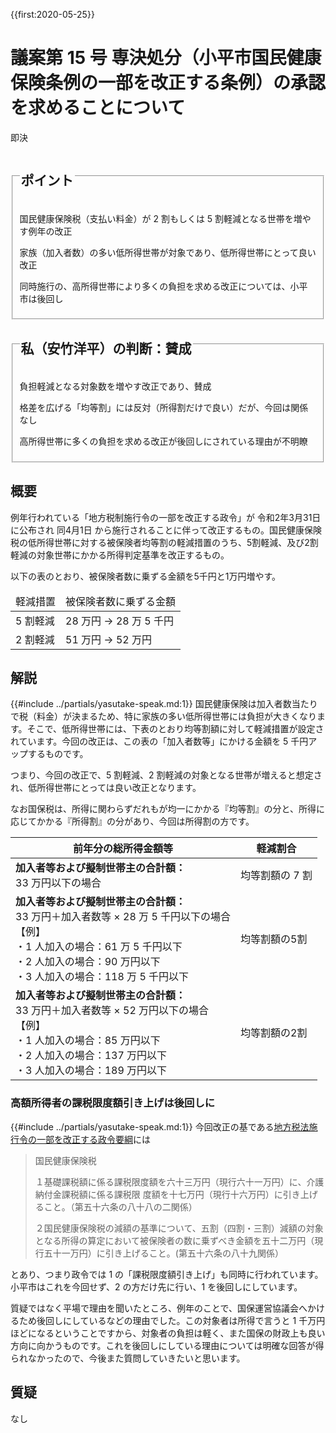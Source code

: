 {{first:2020-05-25}}
# 議案第 15 号 専決処分（小平市国民健康保険条例の一部を改正する条例）の承認を求めることについて

<i class="fa fa-gavel" aria-hidden="true"></i> 即決

<fieldset class="point">
  <legend>
    <h2 class="point"> ポイント </h2>
  </legend>
  <p class="point"><i class="fa fa-check" aria-hidden="true"></i> 国民健康保険税（支払い料金）が 2 割もしくは 5 割軽減となる世帯を増やす例年の改正</p>
  <p class="point"><i class="fa fa-check" aria-hidden="true"></i> 家族（加入者数）の多い低所得世帯が対象であり、低所得世帯にとって良い改正</p>
  <p class="point"><i class="fa fa-check" aria-hidden="true"></i> 同時施行の、高所得世帯により多くの負担を求める改正については、小平市は後回し</p>
</fieldset>

<fieldset class="sanpi">
  <legend>
    <h2 class="sanpi"> <i class="fa fa-circle-o" aria-hidden="true"></i> 私（安竹洋平）の判断：賛成 </h2>
  </legend>
  <p class="sanpi"><i class="fa fa-circle-o" aria-hidden="true"></i> 負担軽減となる対象数を増やす改正であり、賛成</p>
  <p class="sanpi"><i class="fa fa-exclamation-triangle" aria-hidden="true"></i> 格差を広げる「均等割」には反対（所得割だけで良い）だが、今回は関係なし</p>
  <p class="sanpi"><i class="fa fa-exclamation-triangle" aria-hidden="true"></i> 高所得世帯に多くの負担を求める改正が後回しにされている理由が不明瞭</p>
</fieldset>

## 概要

例年行われている「地方税制施行令の一部を改正する政令」が 令和2年3月31日 に公布され 同4月1日 から施行されることに伴って改正するもの。国民健康保険税の低所得世帯に対する被保険者均等割の軽減措置のうち、5割軽減、及び2割軽減の対象世帯にかかる所得判定基準を改正するもの。

以下の表のとおり、被保険者数に乗ずる金額を5千円と1万円増やす。

<table>
  <thead>
    <tr>
      <td>軽減措置</td>
      <td>被保険者数に乗ずる金額</td>
    </tr>
  </thead>
  <tr>
    <td>5 割軽減</td>
    <td>28 万円 → 28 万 5 千円</td>
  </tr>
  <tr>
    <td>2 割軽減</td>
    <td>51 万円 → 52 万円</td>
  </tr>
</table>

## 解説

 {{#include ../partials/yasutake-speak.md:1}} 国民健康保険は加入者数当たりで税（料金）が決まるため、特に家族の多い低所得世帯には負担が大きくなります。そこで、低所得世帯には、下表のとおり均等割額に対して軽減措置が設定されています。今回の改正は、この表の「加入者数等」にかける金額を 5 千円アップするものです。

つまり、今回の改正で、5 割軽減、2 割軽減の対象となる世帯が増えると想定され、低所得世帯にとっては良い改正となります。

なお国保税は、所得に関わらずだれもが均一にかかる『均等割』の分と、所得に応じてかかる『所得割』の分があり、今回は所得割の方です。

<table>
	<thead>
		<tr>
			<th>
				前年分の総所得金額等
			</th>
			<th>
				軽減割合
			</th>
		</tr>
	</thead>
	<tbody>
		<tr>
			<td><strong>加入者等および擬制世帯主の合計額：</strong><br>33 万円以下の場合</td>
			<td>
				均等割額の 7 割
			</td>
		</tr>
		<tr>
			<td><strong>加入者等および擬制世帯主の合計額：</strong><br>33 万円＋加入者数等 × <span class="highlight">28 万 5 千円以下の場合</span><br>
				【例】<br>
				・1 人加入の場合：61 万 5 千円以下<br>
				・2 人加入の場合：90 万円以下<br>
				・3 人加入の場合：118 万 5 千円以下
			</td>
			<td>
				均等割額の5割
			</td>
		</tr>
		<tr>
			<td><strong>加入者等および擬制世帯主の合計額：</strong><br>33 万円＋加入者数等 × <span class="highlight">52 万円以下の場合</span><br>
				【例】<br>
				・1 人加入の場合：85 万円以下<br>
				・2 人加入の場合：137 万円以下<br>
				・3 人加入の場合：189 万円以下
			</td>
			<td>
				均等割額の2割
			</td>
		</tr>
	</tbody>
</table>

### 高額所得者の課税限度額引き上げは後回しに

 {{#include ../partials/yasutake-speak.md:1}} 今回改正の基である[地方税法施行令の一部を改正する政令要綱](https://web.archive.org/web/20200526012442/https://www.soumu.go.jp/main_content/000679526.pdf)には

> 国民健康保険税
>
> １基礎課税額に係る課税限度額を六十三万円（現行六十一万円）に、介護納付金課税額に係る課税限
> 度額を十七万円（現行十六万円）に引き上げること。（第五十六条の八十八の二関係）
>
> ２国民健康保険税の減額の基準について、五割（四割・三割）減額の対象となる所得の算定において被保険者の数に乗ずべき金額を五十二万円（現行五十一万円）に引き上げること。(第五十六条の八十九関係）

とあり、つまり政令では 1 の「課税限度額引き上げ」も同時に行われています。小平市はこれを今回せず、2 の方だけ先に行い、1 を後回しにしています。

質疑ではなく平場で理由を聞いたところ、例年のことで、国保運営協議会へかけるため後回しにしているなどの理由でした。この対象者は所得で言うと 1 千万円ほどになるということですから、対象者の負担は軽く、また国保の財政上も良い方向に向かうものです。これを後回しにしている理由については明確な回答が得られなかったので、今後また質問していきたいと思います。

## 質疑

なし

